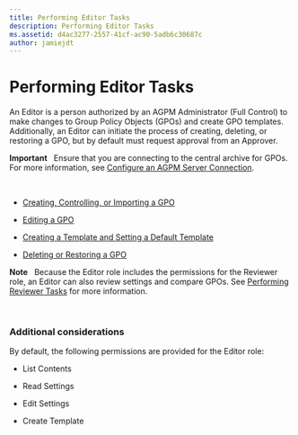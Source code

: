 ```yaml
---
title: Performing Editor Tasks
description: Performing Editor Tasks
ms.assetid: d4ac3277-2557-41cf-ac90-5adb6c30687c
author: jamiejdt
---
```


# Performing Editor Tasks


An Editor is a person authorized by an AGPM Administrator (Full Control) to make changes to Group Policy Objects (GPOs) and create GPO templates. Additionally, an Editor can initiate the process of creating, deleting, or restoring a GPO, but by default must request approval from an Approver.

**Important**  
Ensure that you are connecting to the central archive for GPOs. For more information, see [Configure an AGPM Server Connection](configure-an-agpm-server-connection-reviewer-agpm30ops.md).

 

-   [Creating, Controlling, or Importing a GPO](creating-controlling-or-importing-a-gpo-agpm30ops.md)

-   [Editing a GPO](editing-a-gpo-agpm30ops.md)

-   [Creating a Template and Setting a Default Template](creating-a-template-and-setting-a-default-template-agpm30ops.md)

-   [Deleting or Restoring a GPO](deleting-or-restoring-a-gpo-agpm30ops.md)

**Note**  
Because the Editor role includes the permissions for the Reviewer role, an Editor can also review settings and compare GPOs. See [Performing Reviewer Tasks](performing-reviewer-tasks-agpm30ops.md) for more information.

 

### Additional considerations

By default, the following permissions are provided for the Editor role:

-   List Contents

-   Read Settings

-   Edit Settings

-   Create Template

 

 





